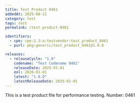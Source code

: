 ```yaml
---
title: Test Product 0461
addedAt: 2025-08-21
category: test
tags: test
permalink: /test-product-0461

identifiers:
  - cpe: cpe:2.3:a:testvendor:test_product_0461
  - purl: pkg:generic/test_product_0461@1.0.0

releases:
  - releaseCycle: "1.0"
    codename: "Test Codename 0461"
    releaseDate: 2025-01-01
    eol: 2026-01-01
    latest: "1.0.0"
    latestReleaseDate: 2025-01-01
---
```


This is a test product file for performance testing. Number: 0461
